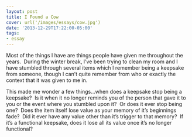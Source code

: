 ```yaml
---
layout: post
title: I Found a Cow
cover: url('/images/essays/cow.jpg')
date: '2013-12-29T17:22:00-05:00'
tags:
- essay
---
```


Most of the things I have are things people have given me throughout the years.  During the winter break, I’ve been trying to clean my room and I have stumbled through several items which I remember being a keepsake from someone, though I can’t quite remember from who or exactly the context that it was given to me in.

This made me wonder a few things…when does a keepsake stop being a keepsake?  Is it when it no longer reminds you of the person that gave it to you or the event where you stumbled upon it?  Or does it ever stop being one?  Does the item itself lose value as your memory of it’s beginnings fade?  Did it ever have any value other than it’s trigger to that memory?  If it’s a functional keepsake, does it lose all its value once it’s no longer functional?
